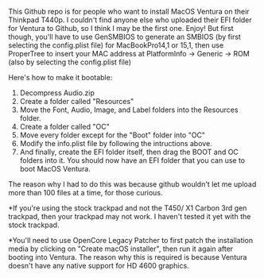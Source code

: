 This Github repo is for people who want to install MacOS Ventura on their Thinkpad T440p. I couldn't find anyone else who uploaded their EFI folder for Ventura to Github, so I think I may be the first one. Enjoy!
But first though, you'll have to use GenSMBIOS to generate an SMBIOS (by first selecting the config.plist file) for MacBookPro14,1 or 15,1, then use ProperTree to insert your MAC address at PlatformInfo -> Generic -> ROM (also by selecting the config.plist file)



Here's how to make it bootable:
1. Decompress Audio.zip
2. Create a folder called "Resources"
3. Move the Font, Audio, Image, and Label folders into the Resources folder.
4. Create a folder called "OC"
5. Move every folder except for the "Boot" folder into "OC"
6. Modify the info.plist file by following the intructions above.
7. And finally, create the EFI folder itself, then drag the BOOT and OC folders into it. You should now have an EFI folder that you can use to boot MacOS Ventura.



The reason why I had to do this was because github wouldn't let me upload more than 100 files at a time, for those curious.



*If you're using the stock trackpad and not the T450/ X1 Carbon 3rd gen trackpad, then your trackpad may not work. I haven't tested it yet with the stock trackpad.

*You'll need to use OpenCore Legacy Patcher to first patch the installation media by clicking on "Create macOS installer", then run it again after booting into Ventura. The reason why this is required is because Ventura doesn't have any native support for HD 4600 graphics.
